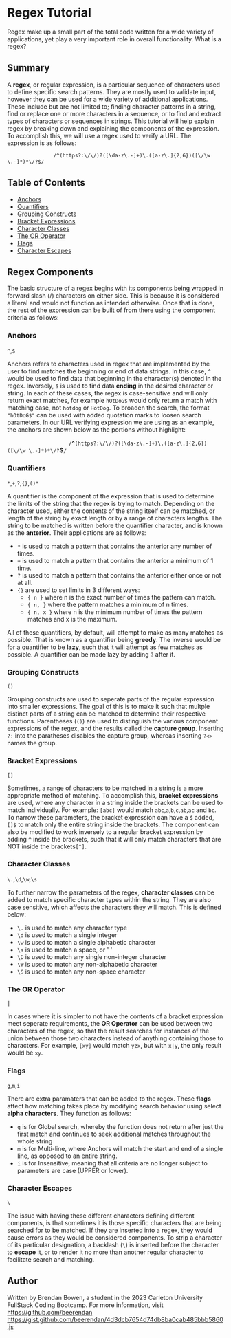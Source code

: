 # Regex Tutorial

Regex make up a small part of the total code written for a wide variety of applications, yet play a very important role in overall functionality. What is a regex? 

## Summary

A **regex**, or regular expression, is a particular sequence of characters used to define specific search patterns. They are mostly used to validate input, however they can be used for a wide variety of additional applications. These include but are not limited to; finding character patterns in a string, find or replace one or more characters in a sequence, or to find and extract types of characters or sequences in strings. This tutorial will help explain regex by breaking down and explaining the components of the expression. To accomplish this, we will use a regex used to verify a URL. The expression is as follows:

                   
                   /^(https?:\/\/)?([\da-z\.-]+)\.([a-z\.]{2,6})([\/\w \.-]*)*\/?$/
                   
 
## Table of Contents

- [Anchors](#anchors)
- [Quantifiers](#quantifiers)
- [Grouping Constructs](#grouping-constructs)
- [Bracket Expressions](#bracket-expressions)
- [Character Classes](#character-classes)
- [The OR Operator](#the-or-operator)
- [Flags](#flags)
- [Character Escapes](#character-escapes)

## Regex Components

The basic structure of a regex begins with its components being wrapped in forward slash (/) characters on either side. This is because it is considered a literal and would not function as intended otherwise. Once that is done, the rest of the expression can be built of from there using the component criteria as follows:

### Anchors
`^`,`$`

Anchors refers to characters used in regex that are implemented by the user to find matches the beginning or end of data strings. In this case, `^` would be used to find data that beginning in the character(s) denoted in the regex. Inversely, `$` is used to find data **ending** in the desired character or string. In each of these cases, the regex is case-sensitive and will only return exact matches, for example `hOtDoG$` would only return a match with matching case, not `hotdog` or `HotDog`. To broaden the search, the format `"hOtDoG$"` can be used with added quotation marks to loosen search parameters.
In our URL verifying expression we are using as an example, the anchors are shown below as the portions without highlight:

`                   
/`**^**`(https?:\/\/)?([\da-z\.-]+)\.([a-z\.]{2,6})([\/\w \.-]*)*\/?`**$**`/                    
`
 
### Quantifiers
`*`,`+`,`?`,`{}`,`()*`

A quantifier is the component of the expression that is used to determine the limits of the string that the regex is trying to match. Depending on the character used, either the contents of the string itself can be matched, or length of the string by exact length or by a range of characters lengths. The string to be matched is written before the quantifier character, and is known as the **anterior**. Their applications are as follows:
* `*` is used to match a pattern that contains the anterior any number of times.
* `+` is used to match a pattern that contains the anterior a minimum of 1 time.
* `?` is used to match a pattern that contains the anterior either once or not at all.
* `{}` are used to set limits in 3 different ways:
  * `{ n }` where n is the exact number of times the pattern can match.
  * `{ n, }` where the pattern matches a minimum of n times.
  * `{ n, x }` where n is the minimum number of times the pattern matches and x is the maximum.

All of these quantifiers, by default, will attempt to make as many matches as possible. That is known as a quantifier being **greedy**. The inverse would be for a quantifier to be **lazy**, such that it will attempt as few matches as possible. A quantifier can be made lazy by adding `?` after it.

### Grouping Constructs
`()`

Grouping constructs are used to seperate parts of the regular expression into smaller expressions. The goal of this is to make it such that multple distinct parts of a string can be matched to determine their respective functions. Parentheses (`()`) are used to distinguish the various component expressions of the regex, and the results called the **capture group**. Inserting `?:` into the paratheses disables the capture group, whereas inserting `?<>` names the group.

### Bracket Expressions
`[]`

Sometimes, a range of characters to be matched in a string is a more appropriate method of matching. To accomplish this, **bracket expressions** are used, where any character in a string inside the brackets can be used to match individually. For example: `[abc]` would match `abc`,`a`,`b`,`c`,`ab`,`ac` and `bc`. To narrow these parameters, the bracket expression can have a `$` added, `[]$` to match only the entire string inside the brackets. The component can also be modified to work inversely to a regular bracket expression by adding `^` inside the brackets, such that it will only match characters that are NOT inside the brackets`[^]`.

### Character Classes
`\.`,`\d`,`\w`,`\s`

To further narrow the parameters of the regex, **character classes** can be added to match specific character types within the string. They are also case sensitive, which affects the characters they will match. This is defined below:
  * `\.` is used to match any character type
  * `\d` is used to match a single integer
  * `\w` is used to match a single alphabetic character
  * `\s` is used to match a space, or ' '
  * `\D` is used to match any single non-integer character
  * `\W` is used to match any non-alphabetic character
  * `\S` is used to match any non-space character

### The OR Operator
`|`

In cases where it is simpler to not have the contents of a bracket expression meet seperate requirements, the **OR Operator** can be used between two characters of the regex, so that the result searches for instances of the union between those two characters instead of anything containing those to characters. For example, `[xy]` would match `yzx`, but with `x|y`, the only result would be `xy`.

### Flags
`g`,`m`,`i`

There are extra paramaters that can be added to the regex. These **flags** affect how matching takes place by modifying search behavior using select **alpha characters**. They function as follows:
* `g` is for Global search, whereby the function does not return after just the first match and continues to seek additional matches throughout the whole string
* `m` is for Multi-line, where Anchors will match the start and end of a single line, as opposed to an entire string.
* `i` is for Insensitive, meaning that all criteria are no longer subject to parameters are case (UPPER or lower).

### Character Escapes
`\`

The issue with having these different characters defining different components, is that sometimes it is those specific characters that are being searched for to be matched. If they are inserted into a regex, they would cause errors as they would be considered components. To strip a character of its particular designation, a backlash (`\`) is inserted before the character to **escape** it, or to render it no more than another regular character to facilitate search and matching.
## Author

Written by Brendan Bowen, a student in the 2023 Carleton University FullStack Coding Bootcamp. For more information, visit https://github.com/beerendan
https://gist.github.com/beerendan/4d3dcb7654d74db8ba0cab485bbb5860.js
